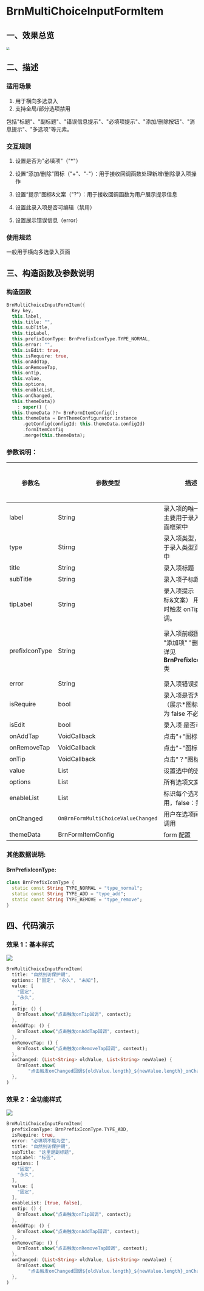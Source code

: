 # BrnMultiChoiceInputFormItem

## 一、效果总览

<img src="./img/BrnMultiChoiceInputFormItemIntro.png" style="zoom:50%;" />

## 二、描述

### 适用场景

1. 用于横向多选录入
2. 支持全局/部分选项禁用

包括"标题"、"副标题"、"错误信息提示"、"必填项提示"、"添加/删除按钮"、"消息提示"、"多选项"等元素。

### 交互规则

1. 设置是否为"必填项"（"\*"）

2. 设置“添加/删除”图标（"+"、"-"）：用于接收回调函数处理新增/删除录入项操作

3. 设置“提示”图标&文案（"?"）：用于接收回调函数为用户展示提示信息

4. 设置此录入项是否可编辑（禁用）

5. 设置展示错误信息（error）

### 使用规范

一般用于横向多选录入页面

## 三、构造函数及参数说明

### 构造函数

```dart
BrnMultiChoiceInputFormItem({
  Key key,
  this.label,
  this.title: "",
  this.subTitle,
  this.tipLabel,
  this.prefixIconType: BrnPrefixIconType.TYPE_NORMAL,
  this.error: "",
  this.isEdit: true,
  this.isRequire: true,
  this.onAddTap,
  this.onRemoveTap,
  this.onTip,
  this.value,
  this.options,
  this.enableList,
  this.onChanged,
  this.themeData})
    : super() {
  this.themeData ??= BrnFormItemConfig();
  this.themeData = BrnThemeConfigurator.instance
      .getConfig(configId: this.themeData.configId)
      .formItemConfig
      .merge(this.themeData);
```

### 参数说明：

| **参数名**     | 参数类型                 | **描述**                                                     | **是否必填** | **默认值**                                        | **备注**                                                     |
| --- | --- | --- | --- | --- | --- |
| label          | String                           | 录入项的唯一标识，主要用于录入类型页面框架中                 | 否           | 无                                                |                                                              |
| type           | Stirng                           | 录入项类型，主要用于录入类型页面框架中                       | 否           | BrnInputItemType<br/>.MULTI_CHOICE_PORTRAIT_INPUT_TYPE | 外部可根据此字段判断表单项类型                               |
| title          | String                           | 录入项标题                                                   | 否           | ''                                                |                                                              |
| subTitle       | String                           | 录入项子标题                                                 | 否           | 无                                                |                                                              |
| tipLabel       | String                           | 录入项提示（问号图标&文案） 用户点击时触发 onTip 回调。      | 否           | 备注中类型 3                                      | 1. 设置"空字符串"时展示问号图标 2. 设置"非空字符串"时展示问号图标&文案 3. 若不赋值或赋值为 null 时，不显示提示项 |
| prefixIconType | String                           | 录入项前缀图标样式 "添加项" "删除项" 详见 **BrnPrefixIconType** 类 | 否           | BrnPrefixIconType.TYPE_NORMAL                     | 1. 不展示图标：BrnPrefixIconType.TYPE_NORMAL2. 展示加号图标：BrnPrefixIconType.TYPE_ADD3. 展示减号图标：BrnPrefixIconType.TYPE_REMOVE |
| error          | String                           | 录入项错误提示                                               | 否           | ''                                                |                                                              |
| isRequire      | bool                             | 录入项是否为必填项（展示\*图标） 默认为 false 不必填         | 否           | false                                             |                                                              |
| isEdit         | bool                             | 录入项 是否可编辑                                            | 否           | true                                              | true：可编辑 false：禁用                                     |
| onAddTap       | VoidCallback                     | 点击"+"图标回调                                              | 否           | 无                                                | 见**prefixIconType**字段                                     |
| onRemoveTap    | VoidCallback                     | 点击"-"图标回调                                              | 否           | 无                                                | 见**prefixIconType**字段                                     |
| onTip          | VoidCallback                     | 点击"？"图标回调                                             | 否           | 无                                                | 见**tipLabel**字段                                           |
| value          | List<String>                     | 设置选中的选项文案                                           | 否           | 无                                                |                                                              |
| options        | List<String>                     | 所有选项文案                                                 | 否           |                                                   |                                                              |
| enableList     | List<bool>                       | 标识每个选项是否禁用，false：禁用                            | 否           |                                                   |                                                              |
| onChanged      | `OnBrnFormMultiChoiceValueChanged` | 用户在选项间切换时调用                                       | 否           |                                                   |                                                              |
| themeData      | BrnFormItemConfig                | form 配置                                                    | 否           | 无                                                |                                                              |

### 其他数据说明:

#### BrnPrefixIconType:

```dart
class BrnPrefixIconType {
  static const String TYPE_NORMAL = "type_normal";
  static const String TYPE_ADD = "type_add";
  static const String TYPE_REMOVE = "type_remove";
}
```

## 四、代码演示

### 效果 1：基本样式

![](./img/BrnMultiChoiceInputFormItemDemo1.png)

```dart
BrnMultiChoiceInputFormItem(
  title: "自然到访保护期",
  options: ["固定", "永久", "未知"],
  value: [
    "固定",
    "永久",
  ],
  onTip: () {
    BrnToast.show("点击触发onTip回调", context);
  },
  onAddTap: () {
    BrnToast.show("点击触发onAddTap回调", context);
  },
  onRemoveTap: () {
    BrnToast.show("点击触发onRemoveTap回调", context);
  },
  onChanged: (List<String> oldValue, List<String> newValue) {
    BrnToast.show(
        "点击触发onChanged回调${oldValue.length}_${newValue.length}_onChanged", context);
  },
)
```

### 效果 2：全功能样式

![](./img/BrnMultiChoiceInputFormItemDemo2.png)

```dart
BrnMultiChoiceInputFormItem(
  prefixIconType: BrnPrefixIconType.TYPE_ADD,
  isRequire: true,
  error: "必填项不能为空",
  title: "自然到访保护期",
  subTitle: "这里是副标题",
  tipLabel: "标签",
  options: [
    "固定",
    "永久",
  ],
  value: [
    "固定",
  ],
  enableList: [true, false],
  onTip: () {
    BrnToast.show("点击触发onTip回调", context);
  },
  onAddTap: () {
    BrnToast.show("点击触发onAddTap回调", context);
  },
  onRemoveTap: () {
    BrnToast.show("点击触发onRemoveTap回调", context);
  },
  onChanged: (List<String> oldValue, List<String> newValue) {
    BrnToast.show(
        "点击触发onChanged回调${oldValue.length}_${newValue.length}_onChanged", context);
  },
)
```
